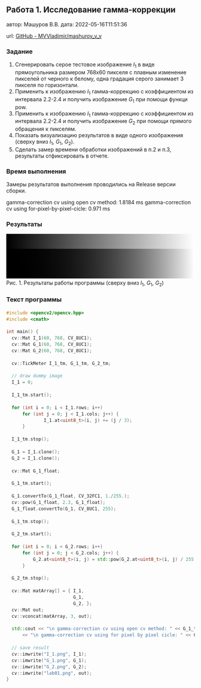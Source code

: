## Работа 1. Исследование гамма-коррекции

автор: Машуров В.В.
дата: 2022-05-16T11:51:36

url: [GitHub - MVVladimir/mashurov_v_v](https://github.com/MVVladimir/mashurov_v_v.git)

<!-- url:https://github.com/MVVladimir/ImageProssecing\build.vs.2019\prj.labs\lab01 -->

### Задание

1. Сгенерировать серое тестовое изображение $I_1$ в виде прямоугольника размером 768х60 пикселя с плавным изменение пикселей от черного к белому, одна градация серого занимает 3 пикселя по горизонтали.
2. Применить  к изображению $I_1$ гамма-коррекцию с коэффициентом из интервала 2.2-2.4 и получить изображение $G_1$ при помощи функци pow.
3. Применить  к изображению $I_1$ гамма-коррекцию с коэффициентом из интервала 2.2-2.4 и получить изображение $G_2$ при помощи прямого обращения к пикселям.
4. Показать визуализацию результатов в виде одного изображения (сверху вниз $I_1$, $G_1$, $G_2$).
5. Сделать замер времени обработки изображений в п.2 и п.3, результаты отфиксировать в отчете.

### Время выполнения

Замеры результатов выполнения проводились на Release версии сборки.

 gamma-correction cv using open cv method: 1.8184 ms
 gamma-correction cv using for-pixel-by-pixel-cicle: 0.971 ms

### Результаты

![](lab01.png)
Рис. 1. Результаты работы программы (сверху вниз $I_1$, $G_1$, $G_2$)

### Текст программы

```cpp
#include <opencv2/opencv.hpp>
#include <cmath>

int main() {
  cv::Mat I_1(60, 768, CV_8UC1);
  cv::Mat G_1(60, 768, CV_8UC1);
  cv::Mat G_2(60, 768, CV_8UC1);

  cv::TickMeter I_1_tm, G_1_tm, G_2_tm;

  // draw dummy image
  I_1 = 0;

  I_1_tm.start();

  for (int i = 0; i < I_1.rows; i++)
      for (int j = 0; j < I_1.cols; j++) {
              I_1.at<uint8_t>(i, j) += (j / 3);
      }

  I_1_tm.stop();

  G_1 = I_1.clone();
  G_2 = I_1.clone();

  cv::Mat G_1_float;

  G_1_tm.start();

  G_1.convertTo(G_1_float, CV_32FC1, 1./255.);
  cv::pow(G_1_float, 2.3, G_1_float);
  G_1_float.convertTo(G_1, CV_8UC1, 255);

  G_1_tm.stop();

  G_2_tm.start();

  for (int i = 0; i < G_2.rows; i++)
      for (int j = 0; j < G_2.cols; j++) {
          G_2.at<uint8_t>(i, j) = std::pow(G_2.at<uint8_t>(i, j) / 255., 2.3) * 255.;
      }

  G_2_tm.stop();

  cv::Mat matArray[] = { I_1,
                         G_1,
                         G_2, };
  cv::Mat out;
  cv::vconcat(matArray, 3, out);

  std::cout << "\n gamma-correction cv using open cv method: " << G_1_tm.getTimeMilli()
      << "\n gamma-correction cv using for pixel by pixel cicle: " << G_2_tm.getTimeMilli() << std::endl;

  // save result
  cv::imwrite("I_1.png", I_1);
  cv::imwrite("G_1.png", G_1);
  cv::imwrite("G_2.png", G_2);
  cv::imwrite("lab01.png", out);
}

```
